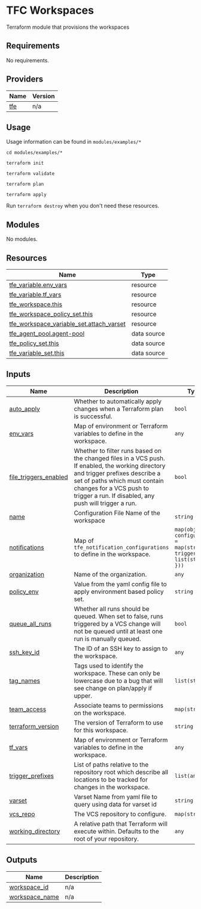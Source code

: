 <!-- BEGIN_TF_DOCS -->
# TFC Workspaces
Terraform module that provisions the workspaces

## Requirements

No requirements.

## Providers

| Name | Version |
|------|---------|
| <a name="provider_tfe"></a> [tfe](#provider\_tfe) | n/a |

## Usage

Usage information can be found in `modules/examples/*`

`cd modules/examples/*`

`terraform init`

`terraform validate`

`terraform plan`

`terraform apply`

Run `terraform destroy` when you don't need these resources.

## Modules

No modules.

## Resources

| Name | Type |
|------|------|
| [tfe_variable.env_vars](https://registry.terraform.io/providers/hashicorp/tfe/latest/docs/resources/variable) | resource |
| [tfe_variable.tf_vars](https://registry.terraform.io/providers/hashicorp/tfe/latest/docs/resources/variable) | resource |
| [tfe_workspace.this](https://registry.terraform.io/providers/hashicorp/tfe/latest/docs/resources/workspace) | resource |
| [tfe_workspace_policy_set.this](https://registry.terraform.io/providers/hashicorp/tfe/latest/docs/resources/workspace_policy_set) | resource |
| [tfe_workspace_variable_set.attach_varset](https://registry.terraform.io/providers/hashicorp/tfe/latest/docs/resources/workspace_variable_set) | resource |
| [tfe_agent_pool.agent-pool](https://registry.terraform.io/providers/hashicorp/tfe/latest/docs/data-sources/agent_pool) | data source |
| [tfe_policy_set.this](https://registry.terraform.io/providers/hashicorp/tfe/latest/docs/data-sources/policy_set) | data source |
| [tfe_variable_set.this](https://registry.terraform.io/providers/hashicorp/tfe/latest/docs/data-sources/variable_set) | data source |

## Inputs

| Name | Description | Type | Default | Required |
|------|-------------|------|---------|:--------:|
| <a name="input_auto_apply"></a> [auto\_apply](#input\_auto\_apply) | Whether to automatically apply changes when a Terraform plan is successful. | `bool` | `false` | no |
| <a name="input_env_vars"></a> [env\_vars](#input\_env\_vars) | Map of environment or Terraform variables to define in the workspace. | `any` | `{}` | no |
| <a name="input_file_triggers_enabled"></a> [file\_triggers\_enabled](#input\_file\_triggers\_enabled) | Whether to filter runs based on the changed files in a VCS push. If enabled, the working directory and trigger prefixes describe a set of paths which must contain changes for a VCS push to trigger a run. If disabled, any push will trigger a run. | `bool` | `true` | no |
| <a name="input_name"></a> [name](#input\_name) | Configuration File Name of the workspace | `string` | n/a | yes |
| <a name="input_notifications"></a> [notifications](#input\_notifications) | Map of `tfe_notification_configurations` to define in the workspace. | `map(object({ configuration = map(string), triggers = list(string) }))` | `{}` | no |
| <a name="input_organization"></a> [organization](#input\_organization) | Name of the organization. | `any` | n/a | yes |
| <a name="input_policy_env"></a> [policy\_env](#input\_policy\_env) | Value from the yaml config file to apply environment based policy set. | `string` | n/a | yes |
| <a name="input_queue_all_runs"></a> [queue\_all\_runs](#input\_queue\_all\_runs) | Whether all runs should be queued. When set to false, runs triggered by a VCS change will not be queued until at least one run is manually queued. | `bool` | `true` | no |
| <a name="input_ssh_key_id"></a> [ssh\_key\_id](#input\_ssh\_key\_id) | The ID of an SSH key to assign to the workspace. | `any` | `null` | no |
| <a name="input_tag_names"></a> [tag\_names](#input\_tag\_names) | Tags used to identify the workspace. These can only be lowercase due to a bug that will see change on plan/apply if upper. | `list(string)` | n/a | yes |
| <a name="input_team_access"></a> [team\_access](#input\_team\_access) | Associate teams to permissions on the workspace. | `map(string)` | `{}` | no |
| <a name="input_terraform_version"></a> [terraform\_version](#input\_terraform\_version) | The version of Terraform to use for this workspace. | `string` | `null` | no |
| <a name="input_tf_vars"></a> [tf\_vars](#input\_tf\_vars) | Map of environment or Terraform variables to define in the workspace. | `any` | `{}` | no |
| <a name="input_trigger_prefixes"></a> [trigger\_prefixes](#input\_trigger\_prefixes) | List of paths relative to the repository root which describe all locations to be tracked for changes in the workspace. | `list(any)` | `null` | no |
| <a name="input_varset"></a> [varset](#input\_varset) | Varset Name from yaml file to query using data for varset id | `string` | n/a | yes |
| <a name="input_vcs_repo"></a> [vcs\_repo](#input\_vcs\_repo) | The VCS repository to configure. | `map(string)` | `{}` | no |
| <a name="input_working_directory"></a> [working\_directory](#input\_working\_directory) | A relative path that Terraform will execute within. Defaults to the root of your repository. | `any` | `null` | no |

## Outputs

| Name | Description |
|------|-------------|
| <a name="output_workspace_id"></a> [workspace\_id](#output\_workspace\_id) | n/a |
| <a name="output_workspace_name"></a> [workspace\_name](#output\_workspace\_name) | n/a |


<!-- END_TF_DOCS -->
